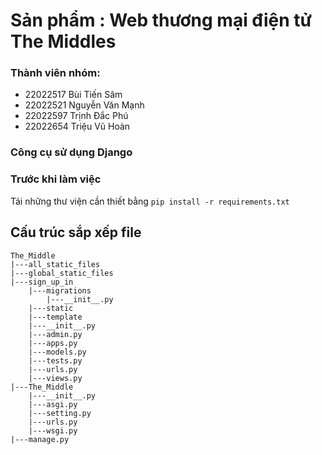 # Sản phẩm : Web thương mại điện tử The Middles

### Thành viên nhóm:
- 22022517 Bùi Tiến Sâm
- 22022521 Nguyễn Văn Mạnh
- 22022597 Trịnh Đắc Phú
- 22022654 Triệu Vũ Hoàn

### Công cụ sử dụng Django

### Trước khi làm việc
Tải những thư viện cần thiết bằng `pip install -r requirements.txt`

## Cấu trúc sắp xếp file
```
The_Middle
|---all_static_files
|---global_static_files
|---sign_up_in
    |---migrations
        |---__init__.py
    |---static
    |---template
    |---__init__.py
    |---admin.py
    |---apps.py
    |---models.py
    |---tests.py
    |---urls.py
    |---views.py
|---The_Middle
    |---__init__.py
    |---asgi.py
    |---setting.py
    |---urls.py
    |---wsgi.py
|---manage.py
```
